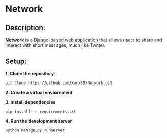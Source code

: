 # Network

## Description:

**Network** is a Django-based web application that allows users to share and interact with short messages, much like Twitter.

## Setup:

**1. Clone the repository**:
```
git clone https://github.com/Xerx81/Network.git
```

**2. Create a virtual enviornment**

**3. Install dependencies**
```
pip install -r requirements.txt
```

**4. Run the development server**
```
python manage.py runserver
```